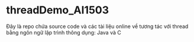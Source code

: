 # threadDemo_AI1503
Đây là repo chứa source code và các tài liệu online về tương tác với thread bằng ngôn ngữ lập trình thông dụng: Java và C
